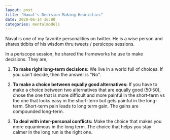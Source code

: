 ```yaml
---
layout: post
title: "Naval's Decision Making Heuristics"  
date: 2020-06-14 16:00
categories: mentalmodels
---
```


Naval is one of my favorite personalities on twitter. He is a wise person and shares tidbits of his wisdom thru tweets / persicope sessions. 

In a periscope session, he shared the frameworks he use to make decisions. They are, 

1. <b>To make right long-term decisions:</b>
We live in a world full of choices. If you can't decide, then the answer is "No". 

2. <b>To make a choice between equally good alternatives:</b>
If you have to make a choice between two alternatives that are equally good (50:50), chose the one that is more difficult and more painful in the short-term vs the one that looks easy in the short-term but gets painful in the long-term. Short-term pain leads to long term gain. The gains are compounded long-term. 

3. <b>To deal with inter-personal conflicts:</b>
Make the choice that makes you more equanimous in the long term. The choice that helps you stay calmer in the long run is the right one.




